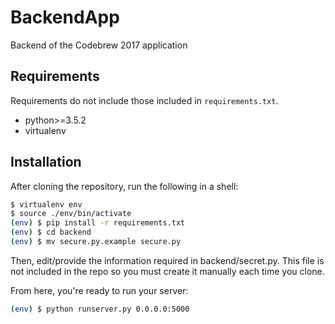 # BackendApp
Backend of the Codebrew 2017 application

## Requirements

Requirements do not include those included in `requirements.txt`.

- python>=3.5.2
- virtualenv

## Installation

After cloning the repository, run the following in a shell:

```sh
$ virtualenv env
$ source ./env/bin/activate
(env) $ pip install -r requirements.txt
(env) $ cd backend
(env) $ mv secure.py.example secure.py
```

Then, edit/provide the information required in backend/secret.py. This file is not included in the repo so you must create it manually each time you clone.

From here, you're ready to run your server:

```sh
(env) $ python runserver.py 0.0.0.0:5000
```
